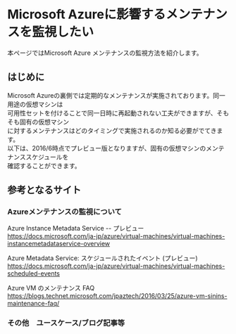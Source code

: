 # Microsoft Azureに影響するメンテナンスを監視したい

本ページではMicrosoft Azure メンテナンスの監視方法を紹介します。  

## はじめに
Microsoft Azureの裏側では定期的なメンテナンスが実施されております。同一用途の仮想マシンは  
可用性セットを付けることで同一日時に再起動されない工夫ができますが、そもそも固有の仮想マシン  
に対するメンテナンスはどのタイミングで実施されるのか知る必要がでてきます。  
以下は、2016/6時点でプレビュー版となりますが、固有の仮想マシンのメンテナンススケジュールを  
確認することができます。  

## 参考となるサイト

### Azureメンテナンスの監視について
Azure Instance Metadata Service -- プレビュー  
https://docs.microsoft.com/ja-jp/azure/virtual-machines/virtual-machines-instancemetadataservice-overview

Azure Metadata Service: スケジュールされたイベント (プレビュー)  
https://docs.microsoft.com/ja-jp/azure/virtual-machines/virtual-machines-scheduled-events

Azure VM のメンテナンス FAQ  
https://blogs.technet.microsoft.com/jpaztech/2016/03/25/azure-vm-sinins-maintenance-faq/


### その他　ユースケース/ブログ記事等


